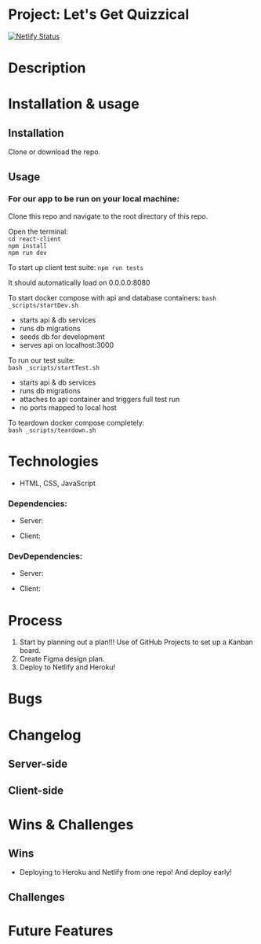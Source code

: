# Project: Let's Get Quizzical

[![Netlify Status](https://api.netlify.com/api/v1/badges/c3504deb-6376-4b64-abbb-4a4536f23868/deploy-status)](https://app.netlify.com/sites/letsgetquizzical/deploys)
 
# Description

# Installation & usage

## Installation
Clone or download the repo.

## Usage

### For our app to be run on your local machine:

Clone this repo and navigate to the root directory of this repo.

Open the terminal:  
`cd react-client`   
`npm install`  
`npm run dev`   

To start up client test suite:
`npm run tests` 

It should automatically load on 0.0.0.0:8080

To start docker compose with api and database containers: 
`bash _scripts/startDev.sh`    
- starts api & db services
- runs db migrations
- seeds db for development
- serves api on localhost:3000

To run our test suite:   
`bash _scripts/startTest.sh` 
- starts api & db services
- runs db migrations
- attaches to api container and triggers full test run
- no ports mapped to local host

To teardown docker compose completely:   
`bash _scripts/teardown.sh`  

# Technologies
- HTML, CSS, JavaScript

### Dependencies: 
   - Server: 
   
   
   - Client: 
   

### DevDependencies:
   - Server: 
   
   
   - Client: 
  

# Process 
1. Start by planning out a plan!!! Use of GitHub Projects to set up a Kanban board.
2. Create Figma design plan.
3. Deploy to Netlify and Heroku!


# Bugs


# Changelog

## Server-side


## Client-side


# Wins & Challenges

## Wins
- Deploying to Heroku and Netlify from one repo! And deploy early!


## Challenges


# Future Features 

